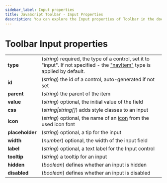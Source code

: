 ```yaml
---
sidebar_label: Input properties
title: JavaScript Toolbar - Input Properties 
description: You can explore the Input properties of Toolbar in the documentation of the DHTMLX JavaScript UI library. Browse developer guides and API reference, try out code examples and live demos, and download a free 30-day evaluation version of DHTMLX Suite 7.
---
```


# Toolbar Input properties

<table>
	<tbody>
        <tr>
			<td><b>type</b></td>
			<td>(<i>string</i>) required, the type of a control, set it to "input". If not specified - the <a href="../../toolbar/navitem">"navItem"</a> type is applied by default.</td>
		</tr>
		<tr>
			<td><b>id</b></td>
			<td>(<i>string</i>) the id of a control, auto-generated if not set</td>
		</tr>
        <tr>
			<td><b>parent</b></td>
			<td>(<i>string</i>) the parent of the item</td>
		</tr>
        <tr>
			<td><b>value</b></td>
			<td>(<i>string</i>) optional, the initial value of the field</td>
		</tr>
        <tr>
			<td><b>css</b></td>
			<td>(<i>string|string[]</i>) adds style classes to an input </td>
		</tr>
		<tr>
			<td><b>icon</b></td>
			<td>(<i>string</i>) optional, the name of an <a href="../../toolbar/customization">icon</a> from the used icon font</td>
		</tr>
		<tr>
			<td><b>placeholder</b></td>
			<td>(<i>string</i>) optional, a tip for the input</td>
		</tr>
		<tr>
			<td><b>width</b></td>
			<td>(<i>number</i>) optional, the width of the input field</td>
		</tr>
		<tr>
			<td><b>label</b></td>
			<td>(<i>string</i>) optional, a text label for the Input control</td>
		</tr>
		<tr>
			<td><b>tooltip</b></td>
			<td>(<i>string</i>) a tooltip for an input</td>
		</tr>
        <tr>
			<td><b>hidden</b></td>
			<td>(<i>boolean</i>) defines whether an input is hidden</td>
		</tr>
		<tr>
			<td><b>disabled</b></td>
			<td>(<i>boolean</i>) defines whether an input is disabled</td>
		</tr>
    </tbody>
</table>
